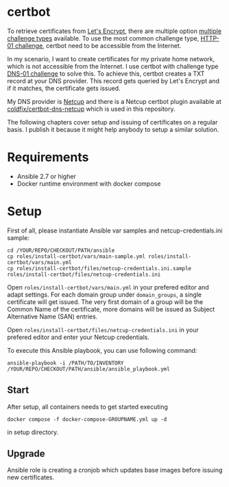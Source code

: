 # certbot

To retrieve certificates from [Let's Encrypt](https://letsencrypt.org), there are multiple option [multiple challenge types](https://letsencrypt.org/docs/challenge-types/) available. To use the most common challenge type, [HTTP-01 challenge](https://letsencrypt.org/docs/challenge-types/#http-01-challenge), certbot need to be accessible from the Internet.

In my scenario, I want to create certificates for my private home network, which is not accessible from the Internet. I use certbot with challenge type [DNS-01 challenge](https://letsencrypt.org/docs/challenge-types/#dns-01-challenge) to solve this. To achieve this, certbot creates a TXT record at your DNS provider. This record gets queried by Let's Encrypt and if it matches, the certificate gets issued.

My DNS provider is [Netcup](https://www.netcup.com/de) and there is a Netcup certbot plugin available at [coldfix/certbot-dns-netcup](https://hub.docker.com/r/coldfix/certbot-dns-netcup) which is used in this repository.

The following chapters cover setup and issuing of certificates on a regular basis. I publish it because it might help anybody to setup a similar solution.

# Requirements

* Ansible 2.7 or higher
* Docker runtime environment with docker compose

# Setup

First of all, please instantiate Ansible var samples and netcup-credentials.ini sample:

```
cd /YOUR/REPO/CHECKOUT/PATH/ansible
cp roles/install-certbot/vars/main-sample.yml roles/install-certbot/vars/main.yml
cp roles/install-certbot/files/netcup-credentials.ini.sample roles/install-certbot/files/netcup-credentials.ini
```

Open `roles/install-certbot/vars/main.yml` in your prefered editor and adapt settings. For each domain group under `domain_groups`, a single certificate will get issued. The very first domain of a group will be the Common Name of the certificate, more domains will be issued as Subject Alternative Name (SAN) entries.

Open `roles/install-certbot/files/netcup-credentials.ini` in your prefered editor and enter your Netcup credentials.

To execute this Ansible playbook, you can use following command:

```
ansible-playbook -i /PATH/TO/INVENTORY /YOUR/REPO/CHECKOUT/PATH/ansible/ansible_playbook.yml
```

## Start

After setup, all containers needs to get started executing

```
docker compose -f docker-compose-GROUPNAME.yml up -d
```

in setup directory.

## Upgrade

Ansible role is creating a cronjob which updates base images before issuing new certificates.
